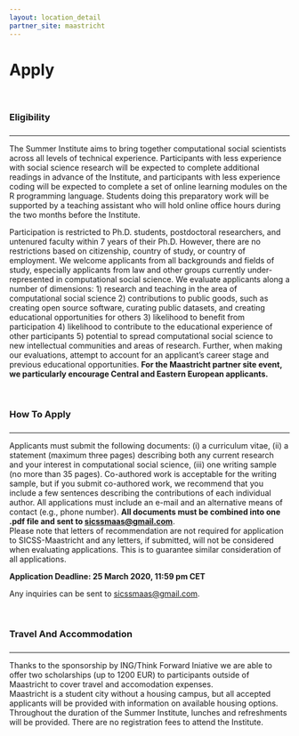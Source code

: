 ```yaml
---
layout: location_detail
partner_site: maastricht
---
```


<h1 class="display-4">Apply</h1>
<br />

### Eligibility
### <a name="eligibility"></a>

---

The Summer Institute aims to bring together computational social scientists across all levels of technical experience. Participants with less experience with social science research will be expected to complete additional readings in advance of the Institute, and participants with less experience coding will be expected to complete a set of online learning modules on the R programming language. Students doing this preparatory work will be supported by a teaching assistant who will hold online office hours during the two months before the Institute.

Participation is restricted to Ph.D. students, postdoctoral researchers, and untenured faculty within 7 years of their Ph.D. However, there are no restrictions based on citizenship, country of study, or country of employment. We welcome applicants from all backgrounds and fields of study, especially applicants from law and other groups currently under-represented in computational social science. We evaluate applicants along a number of dimensions: 1) research and teaching in the area of computational social science 2) contributions to public goods, such as creating open source software, curating public datasets, and creating educational opportunities for others 3) likelihood to benefit from participation 4) likelihood to contribute to the educational experience of other participants 5) potential to spread computational social science to new intellectual communities and areas of research. Further, when making our evaluations, attempt to account for an applicant’s career stage and previous educational opportunities. <b> For the Maastricht partner site event, we particularly encourage Central and Eastern European applicants.</b> 

<br />

### How To Apply
### <a name="how_to_apply"></a>

---

Applicants must submit the following documents: (i) a curriculum vitae, (ii) a statement (maximum three pages) describing both any current research and your interest in computational social science, (iii) one writing sample (no more than 35 pages). Co-authored work is acceptable for the writing sample, but if you submit co-authored work, we recommend that you include a few sentences describing the contributions of each individual author. All applications must include an e-mail and an alternative means of contact (e.g., phone number). <b>All documents must be combined into one .pdf file and sent to sicssmaas@gmail.com</b>.<br> 
Please note that letters of recommendation are not required for application to SICSS-Maastricht and any letters, if submitted, will not be considered when evaluating applications. This is to guarantee similar consideration of all applications.

**Application Deadline: 25 March 2020, 11:59 pm CET**

Any inquiries can be sent to sicssmaas@gmail.com.

<br />

### Travel And Accommodation
### <a name="travel_and_accommodation"></a>

---

Thanks to the sponsorship by ING/Think Forward Iniative we are able to offer two scholarships (up to 1200 EUR) to participants outside of Maastricht to cover travel and accomodation expenses. <br>
Maastricht is a student city without a housing campus, but all accepted applicants will be provided with information on available housing options. Throughout the duration of the Summer Institute, lunches and refreshments will be provided. There are no registration fees to attend the Institute.
